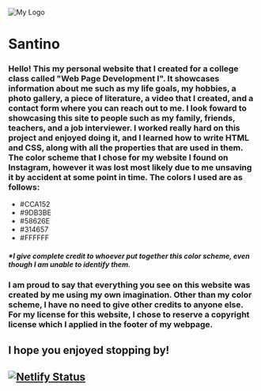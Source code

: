 ![My Logo](https://tino1360.netlify.app/img/Logo.svg)

# Santino

### Hello! This my personal website that I created for a college class called "Web Page Development I". It showcases information about me such as my life goals, my hobbies, a photo gallery, a piece of literature, a video that I created, and a contact form where you can reach out to me. I look foward to showcasing this site to people such as my family, friends, teachers, and a job interviewer. I worked really hard on this project and enjoyed doing it, and I learned how to write HTML and CSS, along with all the properties that are used in them. The color scheme that I chose for my website I found on Instagram, however it was lost most likely due to me unsaving it by accident at some point in time. The colors I used are as follows:


* #CCA152
* #9DB3BE
* #58626E
* #314657
* #FFFFFF


##### *I give complete credit to whoever put together this color scheme, even though I am unable to identify them.

### I am proud to say that everything you see on this website was created by me using my own imagination. Other than my color scheme, I have no need to give other credits to anyone else. For my license for this website, I chose to reserve a copyright license which I applied in the footer of my webpage.

## I hope you enjoyed stopping by!




## [![Netlify Status](https://api.netlify.com/api/v1/badges/6cf1db2c-b1ae-4c6f-b0e5-751d3afcfee8/deploy-status)](https://app.netlify.com/sites/tino1360/deploys)


